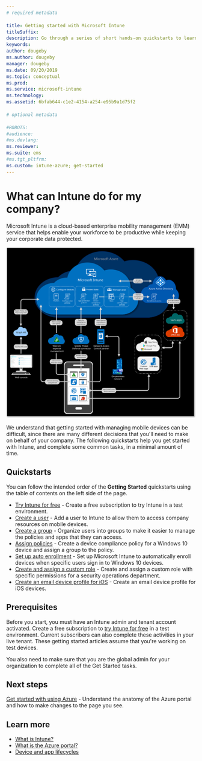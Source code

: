```yaml
---
# required metadata

title: Getting started with Microsoft Intune
titleSuffix: 
description: Go through a series of short hands-on quickstarts to learn about Intune.
keywords:
author: dougeby
ms.author: dougeby
manager: dougeby
ms.date: 09/20/2019
ms.topic: conceptual
ms.prod:
ms.service: microsoft-intune
ms.technology:
ms.assetid: 6bfab644-c1e2-4154-a254-e95b9a1d75f2

# optional metadata

#ROBOTS:
#audience:
#ms.devlang:
ms.reviewer:
ms.suite: ems
#ms.tgt_pltfrm:
ms.custom: intune-azure; get-started
---
```


# What can Intune do for my company?
Microsoft Intune is a cloud-based enterprise mobility management (EMM) service that helps enable your workforce to be productive while keeping your corporate data protected.

![High-level architectural diagram for Microsoft Intune](/intune/media/intunearchitecture.svg)

We understand that getting started with managing mobile devices can be difficult, since there are many different decisions that you'll need to make on behalf of your company. The following quickstarts help you get started with Intune, and complete some common tasks, in a minimal amount of time.

## Quickstarts

You can follow the intended order of the __Getting Started__ quickstarts using the table of contents on the left side of the page.

- [Try Intune for free](free-trial-sign-up.md) - Create a free subscription to try Intune in a test environment.    
- [Create a user](quickstart-create-user.md) - Add a user to Intune to allow them to access company resources on mobile devices.
- [Create a group](quickstart-create-group.md) - Organize users into groups to make it easier to manage the policies and apps that they can access.
- [Assign policies](get-started-policies.md) - Create a device compliance policy for a Windows 10 device and assign a group to the policy.
- [Set up auto enrollment](quickstart-setup-auto-enrollment.md) - Set up Microsoft Intune to automatically enroll devices when specific users sign in to Windows 10 devices.
- [Create and assign a custom role](quickstart-create-custom-role.md) - Create and assign a custom role with specific permissions for a security operations department. 
- [Create an email device profile for iOS](quickstart-email-profile.md) - Create an email device profile for iOS devices.
<!--  [Add and assign apps](get-started-apps.md) - Add and assign apps to devices -->
## Prerequisites

Before you start, you must have an Intune admin and tenant account activated. Create a free subscription to [try Intune for free](free-trial-sign-up.md) in a test environment. Current subscribers can also complete these activities in your live tenant. These getting started articles assume that you're working on test devices.

You also need to make sure that you are the global admin for your organization to complete all of the Get Started tasks.

## Next steps

[Get started with using Azure](get-started-azure.md) - Understand the anatomy of the Azure portal and how to make changes to the page you see.

## Learn more

* [What is Intune?](introduction-intune.md)
* [What is the Azure portal?](what-is-intune.md)
* [Device and app lifecycles](introduction-device-app-lifecycles.md)